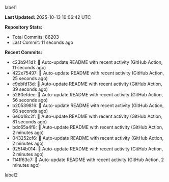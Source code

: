 
label1 
<!-- ACTIVITY_START -->
**Last Updated:** 2025-10-13 10:06:42 UTC

**Repository Stats:**
- Total Commits: 86203
- Last Commit: 11 seconds ago

**Recent Commits:**
- c23b941d1: 🤖 Auto-update README with recent activity (GitHub Action, 11 seconds ago)
- 422e75497: 🤖 Auto-update README with recent activity (GitHub Action, 25 seconds ago)
- c9ebfd13d: 🤖 Auto-update README with recent activity (GitHub Action, 39 seconds ago)
- 5280efdec: 🤖 Auto-update README with recent activity (GitHub Action, 56 seconds ago)
- b20539816: 🤖 Auto-update README with recent activity (GitHub Action, 68 seconds ago)
- 6e0b18c2f: 🤖 Auto-update README with recent activity (GitHub Action, 81 seconds ago)
- bdc65a4f8: 🤖 Auto-update README with recent activity (GitHub Action, 2 minutes ago)
- 043252cf6: 🤖 Auto-update README with recent activity (GitHub Action, 2 minutes ago)
- 92514b014: 🤖 Auto-update README with recent activity (GitHub Action, 2 minutes ago)
- f14ff63c7: 🤖 Auto-update README with recent activity (GitHub Action, 2 minutes ago)
<!-- ACTIVITY_END -->

label2
